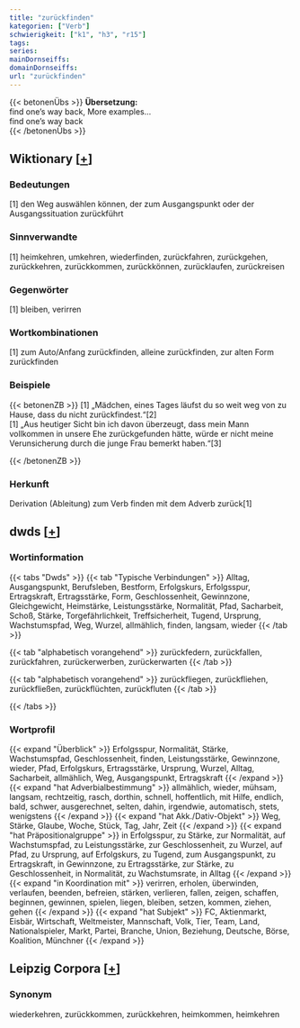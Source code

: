 ```yaml
---
title: "zurückfinden"
kategorien: ["Verb"]
schwierigkeit: ["k1", "h3", "r15"]
tags:
series:
mainDornseiffs:
domainDornseiffs:
url: "zurückfinden"
---
```


{{< betonenÜbs >}}
**Übersetzung:**  
find one’s way back, More examples...  
find one’s way back  
{{< /betonenÜbs >}}

## Wiktionary [[+](https://de.wiktionary.org/wiki/zurückfinden)]

### Bedeutungen
[1] den Weg auswählen können, der zum Ausgangspunkt oder der Ausgangssituation zurückführt  

### Sinnverwandte
[1] heimkehren, umkehren, wiederfinden, zurückfahren, zurückgehen, zurückkehren, zurückkommen, zurückkönnen, zurücklaufen, zurückreisen  

### Gegenwörter
[1] bleiben, verirren  

### Wortkombinationen
[1] zum Auto/Anfang zurückfinden, alleine zurückfinden, zur alten Form zurückfinden  

### Beispiele
{{< betonenZB >}}
[1] „Mädchen, eines Tages läufst du so weit weg von zu Hause, dass du nicht zurückfindest.“[2]  
[1] „Aus heutiger Sicht bin ich davon überzeugt, dass mein Mann vollkommen in unsere Ehe zurückgefunden hätte, würde er nicht meine Verunsicherung durch die junge Frau bemerkt haben.“[3]  

{{< /betonenZB >}}
### Herkunft
Derivation (Ableitung) zum Verb finden mit dem Adverb zurück[1]  



## dwds [[+](https://www.dwds.de/wb/zurückfinden)]

### Wortinformation
{{< tabs "Dwds" >}}
{{< tab "Typische Verbindungen" >}}
Alltag, Ausgangspunkt, Berufsleben, Bestform, Erfolgskurs, Erfolgsspur, Ertragskraft, Ertragsstärke, Form, Geschlossenheit, Gewinnzone, Gleichgewicht, Heimstärke, Leistungsstärke, Normalität, Pfad, Sacharbeit, Schoß, Stärke, Torgefährlichkeit, Treffsicherheit, Tugend, Ursprung, Wachstumspfad, Weg, Wurzel, allmählich, finden, langsam, wieder
{{< /tab >}}

{{< tab "alphabetisch vorangehend" >}}
zurückfedern, zurückfallen, zurückfahren, zurückerwerben, zurückerwarten
{{< /tab >}}

{{< tab "alphabetisch vorangehend" >}}
zurückfliegen, zurückfliehen, zurückfließen, zurückflüchten, zurückfluten
{{< /tab >}}

{{< /tabs >}}

### Wortprofil
{{< expand "Überblick" >}} Erfolgsspur, Normalität, Stärke, Wachstumspfad, Geschlossenheit, finden, Leistungsstärke, Gewinnzone, wieder, Pfad, Erfolgskurs, Ertragsstärke, Ursprung, Wurzel, Alltag, Sacharbeit, allmählich, Weg, Ausgangspunkt, Ertragskraft {{< /expand >}}
{{< expand "hat Adverbialbestimmung" >}} allmählich, wieder, mühsam, langsam, rechtzeitig, rasch, dorthin, schnell, hoffentlich, mit Hilfe, endlich, bald, schwer, ausgerechnet, selten, dahin, irgendwie, automatisch, stets, wenigstens {{< /expand >}}
{{< expand "hat Akk./Dativ-Objekt" >}} Weg, Stärke, Glaube, Woche, Stück, Tag, Jahr, Zeit {{< /expand >}}
{{< expand "hat Präpositionalgruppe" >}} in Erfolgsspur, zu Stärke, zur Normalität, auf Wachstumspfad, zu Leistungsstärke, zur Geschlossenheit, zu Wurzel, auf Pfad, zu Ursprung, auf Erfolgskurs, zu Tugend, zum Ausgangspunkt, zu Ertragskraft, in Gewinnzone, zu Ertragsstärke, zur Stärke, zu Geschlossenheit, in Normalität, zu Wachstumsrate, in Alltag {{< /expand >}}
{{< expand "in Koordination mit" >}} verirren, erholen, überwinden, verlaufen, beenden, befreien, stärken, verlieren, fallen, zeigen, schaffen, beginnen, gewinnen, spielen, liegen, bleiben, setzen, kommen, ziehen, gehen {{< /expand >}}
{{< expand "hat Subjekt" >}} FC, Aktienmarkt, Eisbär, Wirtschaft, Weltmeister, Mannschaft, Volk, Tier, Team, Land, Nationalspieler, Markt, Partei, Branche, Union, Beziehung, Deutsche, Börse, Koalition, Münchner {{< /expand >}}

## Leipzig Corpora [[+](https://corpora.uni-leipzig.de/en/res?word=zurückfinden&corpusId=deu_newscrawl-public_2018)]


### Synonym
wiederkehren, zurückkommen, zurückkehren, heimkommen, heimkehren

